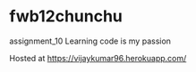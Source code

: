# fwb12chunchu
assignment_10
Learning code is my passion

Hosted at https://vijaykumar96.herokuapp.com/
